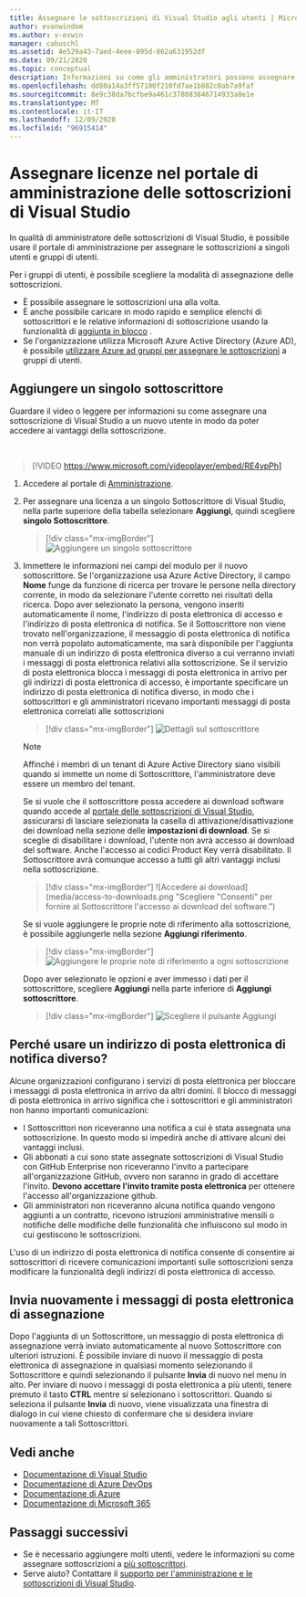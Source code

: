 ```yaml
---
title: Assegnare le sottoscrizioni di Visual Studio agli utenti | Microsoft Docs
author: evanwindom
ms.author: v-evwin
manager: cabuschl
ms.assetid: 4e529a43-7aed-4eee-895d-862a631952df
ms.date: 09/21/2020
ms.topic: conceptual
description: Informazioni su come gli amministratori possono assegnare le licenze ai sottoscrittori
ms.openlocfilehash: dd80a14a3ff57100f210fd7ae1b882c0ab7a9faf
ms.sourcegitcommit: 8e9c38da7bcfbe9a461c378083846714933a0e1e
ms.translationtype: MT
ms.contentlocale: it-IT
ms.lasthandoff: 12/09/2020
ms.locfileid: "96915414"
---
```

# <a name="assign-licenses-in-the-visual-studio-subscriptions-administration-portal"></a>Assegnare licenze nel portale di amministrazione delle sottoscrizioni di Visual Studio
In qualità di amministratore delle sottoscrizioni di Visual Studio, è possibile usare il portale di amministrazione per assegnare le sottoscrizioni a singoli utenti e gruppi di utenti.

Per i gruppi di utenti, è possibile scegliere la modalità di assegnazione delle sottoscrizioni.  
- È possibile assegnare le sottoscrizioni una alla volta.
- È anche possibile caricare in modo rapido e semplice elenchi di sottoscrittori e le relative informazioni di sottoscrizione usando la funzionalità di [aggiunta in blocco](assign-license-bulk.md) .
- Se l'organizzazione utilizza Microsoft Azure Active Directory (Azure AD), è possibile [utilizzare Azure ad gruppi per assegnare le sottoscrizioni](./assign-license-bulk.md#use-azure-active-directory-groups-to-assign-subscriptions) a gruppi di utenti.  


## <a name="add-a-single-subscriber"></a>Aggiungere un singolo sottoscrittore
Guardare il video o leggere per informazioni su come assegnare una sottoscrizione di Visual Studio a un nuovo utente in modo da poter accedere ai vantaggi della sottoscrizione.

<br>

> [!VIDEO https://www.microsoft.com/videoplayer/embed/RE4vpPh]


1. Accedere al portale di [Amministrazione](https://manage.visualstudio.com).
2. Per assegnare una licenza a un singolo Sottoscrittore di Visual Studio, nella parte superiore della tabella selezionare **Aggiungi**, quindi scegliere **singolo Sottoscrittore**.
   > [!div class="mx-imgBorder"]
   > ![Aggiungere un singolo sottoscrittore](_img/assign-license-add/add-subscriber-individual.png "Selezionare Aggiungi, quindi scegliere singolo Sottoscrittore per assegnare una singola sottoscrizione.")
3. Immettere le informazioni nei campi del modulo per il nuovo sottoscrittore. Se l'organizzazione usa Azure Active Directory, il campo **Nome** funge da funzione di ricerca per trovare le persone nella directory corrente, in modo da selezionare l'utente corretto nei risultati della ricerca. Dopo aver selezionato la persona, vengono inseriti automaticamente il nome, l'indirizzo di posta elettronica di accesso e l'indirizzo di posta elettronica di notifica.  Se il Sottoscrittore non viene trovato nell'organizzazione, il messaggio di posta elettronica di notifica non verrà popolato automaticamente, ma sarà disponibile per l'aggiunta manuale di un indirizzo di posta elettronica diverso a cui verranno inviati i messaggi di posta elettronica relativi alla sottoscrizione.  Se il servizio di posta elettronica blocca i messaggi di posta elettronica in arrivo per gli indirizzi di posta elettronica di accesso, è importante specificare un indirizzo di posta elettronica di notifica diverso, in modo che i sottoscrittori e gli amministratori ricevano importanti messaggi di posta elettronica correlati alle sottoscrizioni
   > [!div class="mx-imgBorder"]
   > ![Dettagli sul sottoscrittore](_img/assign-license-add/subscriber-details.png "Immettere il nome del Sottoscrittore e altri dettagli oppure scegliere tra i membri del tenant.")

    > [!NOTE]
    > Affinché i membri di un tenant di Azure Active Directory siano visibili quando si immette un nome di Sottoscrittore, l'amministratore deve essere un membro del tenant. 


    Se si vuole che il sottoscrittore possa accedere ai download software quando accede al [portale delle sottoscrizioni di Visual Studio](https://my.visualstudio.com?wt.mc_id=o~msft~docs), assicurarsi di lasciare selezionata la casella di attivazione/disattivazione dei download nella sezione delle **impostazioni di download**. Se si sceglie di disabilitare i download, l'utente non avrà accesso ai download del software.  Anche l'accesso ai codici Product Key verrà disabilitato.  Il Sottoscrittore avrà comunque accesso a tutti gli altri vantaggi inclusi nella sottoscrizione.
   > [!div class="mx-imgBorder"]
   > ![Accedere ai download](media/access-to-downloads.png "Scegliere "Consenti" per fornire al Sottoscrittore l'accesso ai download del software.")

    Se si vuole aggiungere le proprie note di riferimento alla sottoscrizione, è possibile aggiungerle nella sezione **Aggiungi riferimento**.
   > [!div class="mx-imgBorder"]
   > ![Aggiungere le proprie note di riferimento a ogni sottoscrizione](media/add-subscriber-reference-notes.png "Usare il campo riferimento per registrare eventuali note relative a questa sottoscrizione.")

    Dopo aver selezionato le opzioni e aver immesso i dati per il sottoscrittore, scegliere **Aggiungi** nella parte inferiore di **Aggiungi sottoscrittore**.
   > [!div class="mx-imgBorder"]
   > ![Scegliere il pulsante Aggiungi](media/add-button.png "Selezionare Aggiungi per salvare le informazioni e assegnare la sottoscrizione al Sottoscrittore.")

## <a name="why-use-a-different-notification-email-address"></a>Perché usare un indirizzo di posta elettronica di notifica diverso?
Alcune organizzazioni configurano i servizi di posta elettronica per bloccare i messaggi di posta elettronica in arrivo da altri domini.  Il blocco di messaggi di posta elettronica in arrivo significa che i sottoscrittori e gli amministratori non hanno importanti comunicazioni:
- I Sottoscrittori non riceveranno una notifica a cui è stata assegnata una sottoscrizione.  In questo modo si impedirà anche di attivare alcuni dei vantaggi inclusi.  
- Gli abbonati a cui sono state assegnate sottoscrizioni di Visual Studio con GitHub Enterprise non riceveranno l'invito a partecipare all'organizzazione GitHub, ovvero non saranno in grado di accettare l'invito. **Devono accettare l'invito tramite posta elettronica** per ottenere l'accesso all'organizzazione github. 
- Gli amministratori non riceveranno alcuna notifica quando vengono aggiunti a un contratto, ricevono istruzioni amministrative mensili o notifiche delle modifiche delle funzionalità che influiscono sul modo in cui gestiscono le sottoscrizioni.

L'uso di un indirizzo di posta elettronica di notifica consente di consentire ai sottoscrittori di ricevere comunicazioni importanti sulle sottoscrizioni senza modificare la funzionalità degli indirizzi di posta elettronica di accesso.  

## <a name="resend-assignment-emails"></a>Invia nuovamente i messaggi di posta elettronica di assegnazione
Dopo l'aggiunta di un Sottoscrittore, un messaggio di posta elettronica di assegnazione verrà inviato automaticamente al nuovo Sottoscrittore con ulteriori istruzioni. È possibile inviare di nuovo il messaggio di posta elettronica di assegnazione in qualsiasi momento selezionando il Sottoscrittore e quindi selezionando il pulsante **Invia** di nuovo nel menu in alto.  Per inviare di nuovo i messaggi di posta elettronica a più utenti, tenere premuto il tasto **CTRL** mentre si selezionano i sottoscrittori.  Quando si seleziona il pulsante **Invia** di nuovo, viene visualizzata una finestra di dialogo in cui viene chiesto di confermare che si desidera inviare nuovamente a tali Sottoscrittori.  



## <a name="see-also"></a>Vedi anche
- [Documentazione di Visual Studio](/visualstudio/)
- [Documentazione di Azure DevOps](/azure/devops/)
- [Documentazione di Azure](/azure/)
- [Documentazione di Microsoft 365](/microsoft-365/)


## <a name="next-steps"></a>Passaggi successivi
- Se è necessario aggiungere molti utenti,  vedere le informazioni su come assegnare sottoscrizioni a [più sottoscrittori](assign-license-bulk.md).
- Serve aiuto?  Contattare il [supporto per l'amministrazione e le sottoscrizioni di Visual Studio](https://visualstudio.microsoft.com/support/support-overview-vs).